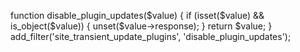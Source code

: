 function disable_plugin_updates($value) {
    if (isset($value) && is_object($value)) {
        unset($value->response);
    }
    return $value;
}
add_filter('site_transient_update_plugins', 'disable_plugin_updates');
